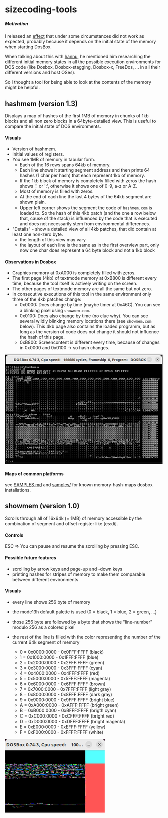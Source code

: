 # sizecoding-tools

##### Motivation

I released an [effect](https://demozoo.org/productions/338017/) that under some circumstances did not work as expected, probably because it depends on the initial state of the memory when starting DosBox.

When talking about this with [hannu](https://demozoo.org/sceners/130104/), he mentioned him researching the different initial memory states in all the possible execution environments for DOS code (like Dosbox, Dosbox-stagging, Dosbox-x, FreeDos, ... in all their different versions and host OSes).

So I thought a tool for being able to look at the contents of the memory might be helpful.

## hashmem (version 1.3)

Displays a map of hashes of the first 1MB of memory in chunks of 1kb blocks and all non zero blocks in a 64byte-detailed view.
This is useful to compare the initial state of DOS environments.

#### Visuals

- Version of hashmem.
- Initial values of registers.
- You see 1MB of memory in tabular form.
  - Each of the 16 rows spans 64kb of memory.
  - Each line shows it starting segment address and then prints 64 hashes (1 char per hash) that each represent 1kb of memory.
  - If the 1kb block of memory is completely filled with zeros the hash shows '.' or ':', otherwise it shows one of 0-9, a-z or A-Z.
  - Most of memory is filled with zeros.
  - At the end of each line the last 4 bytes of the 64kb segment are shown plain.
  - Upper left corner shows the segment the code of `hashmem.com` is loaded to. So the hash of this 4kb patch (and the one a row below that, cause of the stack) is influenced by the code that is executed and does not necessarily stem from environmental differences.
- "Details" - show a detailed view of all 4kb patches, that did contain at least one non-zero byte.
  - the length of this view may vary
  - the layout of each line is the same as in the first overview part, only now one char does represent a 64 byte block and not a 1kb block

#### Observations in Dosbox

- Graphics memory at 0xA000 is completely filled with zeros.
- The first page (4kb) of textmode memory at 0xB800 is different every time, because the tool itself is actively writing on the screen.
- The other pages of textmode memory are all the same but not zero.
- In consecutive executions of this tool in the same environment only three of the 4kb patches change:
  - 0x0000: Does change by time (maybe timer at 0x46C). You can see a blinking pixel using `showmem.com`.
  - 0x0100: Does also change by time (no clue why). You can see several wildly blinking memory locations there (see `showmem.com` below). This 4kb page also contains the loaded programm, but as long as the version of code does not change it should not influence the hash of this page.
  - 0xB800: Screencontent is different every time, because of changes in 0x0000 and 0x0100 -> so hash changes.

![Screenshot](hashmem1.png)

#### Maps of common platforms

see [SAMPLES.md](SAMPLES.md) and [samples/](samples/) for known memory-hash-maps dosbox installations.

## showmem (version 1.0)

Scrolls through all of 16x64k (= 1MB) of memory accessible by the combination of segment and offset register like [es:di].

#### Controls

ESC => You can pause and resume the scrolling by pressing ESC.

#### Possible future features

- scrolling by arrow keys and page-up and -down keys
- printing hashes for stripes of memory to make them comparable between different environments

#### Visuals

- every line shows 256 byte of memory

- the mode13h default palette is used (0 = black, 1 = blue, 2 = green, ...)

- those 256 byte are followed by a byte that shows the "line-number" modulo 256 as a colored pixel

- the rest of the line is filled with the color representing the number of the current 64k segment of memory

  - 0 = 0x0000:0000 - 0x0FFF:FFFF (black)
  - 1 = 0x1000:0000 - 0x1FFF:FFFF (blue)
  - 2 = 0x2000:0000 - 0x2FFF:FFFF (green)
  - 3 = 0x3000:0000 - 0x3FFF:FFFF (cyan)
  - 4 = 0x4000:0000 - 0x4FFF:FFFF (red)
  - 5 = 0x5000:0000 - 0x5FFF:FFFF (magenta)
  - 6 = 0x6000:0000 - 0x6FFF:FFFF (brown)
  - 7 = 0x7000:0000 - 0x7FFF:FFFF (light gray)
  - 8 = 0x8000:0000 - 0x8FFF:FFFF (dark gray)
  - 9 = 0x9000:0000 - 0x9FFF:FFFF (bright blue)
  - A = 0xA000:0000 - 0xAFFF:FFFF (bright green)
  - B = 0xB000:0000 - 0xBFFF:FFFF (brigth cyan)
  - C = 0xC000:0000 - 0xCFFF:FFFF (bright red)
  - D = 0xD000:0000 - 0xDFFF:FFFF (bright magenta)
  - E = 0xE000:0000 - 0xEFFF:FFFF (yellow)
  - F = 0xF000:0000 - 0xFFFF:FFFF (white)

![Screenshot](showmem1.png)
